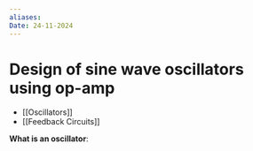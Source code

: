 ```yaml
---
aliases: 
Date: 24-11-2024
---
```

# Design of sine wave oscillators using op-amp
- [[Oscillators]]
- [[Feedback Circuits]]

**What is an oscillator**: